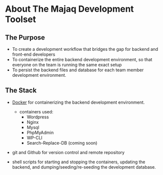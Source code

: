 # About The Majaq Development Toolset

## The Purpose

+ To create a development workflow that bridges the gap for backend and front-end developers 
+ To containerize the entire backend development environment, so that everyone on the team is running the same exact setup
+ To persist the backend files and database for each team member development environment.

## The Stack

+ [Docker](https://www.docker.com/) for containerizing the backend development environment.
    + containers used:
        + Wordpress
        + Nginx
        + Mysql
        + PhpMyAdmin
        + WP-CLI
        + Search-Replace-DB (coming soon)

+ git and Github for version control and remote repository
+ shell scripts for starting and stopping the containers, updating the backend, and dumping/seeding/re-seeding the development database.
## 
